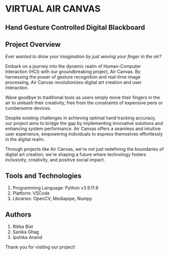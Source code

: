 # VIRTUAL AIR CANVAS
   ## Hand Gesture Controlled Digital Blackboard

## Project Overview

_Ever wanted to draw your imagination by just waving your finger in the air?_

Embark on a journey into the dynamic realm of Human-Computer Interaction (HCI) with our groundbreaking project, Air Canvas. By harnessing the power of gesture recognition and real-time image processing, Air Canvas revolutionizes digital art creation and user interaction. 

Wave goodbye to traditional tools as users simply move their fingers in the air to unleash their creativity, free from the constraints of expensive pens or cumbersome devices.

Despite existing challenges in achieving optimal hand tracking accuracy, our project aims to bridge the gap by implementing innovative solutions and enhancing system performance. Air Canvas offers a seamless and intuitive user experience, empowering individuals to express themselves effortlessly in the digital realm.

Through projects like Air Canvas, we're not just redefining the boundaries of digital art creation; we're shaping a future where technology fosters inclusivity, creativity, and positive social impact. 

## Tools and Technologies
1. Programming Language: Python v3.9.11.9
2. Platform: VSCode
3. Libraries: OpenCV, Mediapipe, Numpy

## Authors
1. Ritika Bist
2. Sanika Ghag
3. Ipshika Anand

Thank you for visiting our project!

